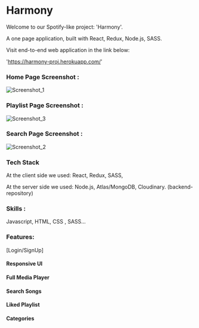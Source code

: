 # Harmony
Welcome to our Spotify-like project: 'Harmony'.

A one page application, built with React, Redux, Node.js, SASS.

Visit end-to-end web application in the link below:

'https://harmony-proj.herokuapp.com/'

### Home Page Screenshot :
![Screenshot_1](https://user-images.githubusercontent.com/103526611/200299106-570ee33b-21fb-45a7-92c1-353c437a2752.png)

### Playlist Page Screenshot :
![Screenshot_3](https://user-images.githubusercontent.com/103526611/200299482-5a0227cc-f478-4f48-a2e2-e5d3405db855.png)

### Search Page Screenshot :
![Screenshot_2](https://user-images.githubusercontent.com/103526611/200299501-72d83fe7-973b-42fc-acc8-65c1d56fe39f.png)

### Tech Stack

At the client side we used: React, Redux, SASS,

At the server side we used: Node.js, Atlas/MongoDB, Cloudinary. (backend-repository)

### Skills : 
Javascript, HTML, CSS , SASS...

### Features: 
[Login/SignUp]
#### Responsive UI
#### Full Media Player
#### Search Songs
#### Liked Playlist
#### Categories
